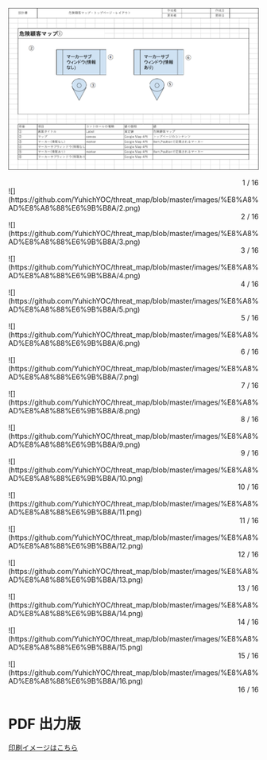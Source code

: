 ![](https://github.com/YuhichYOC/threat_map/blob/master/images/%E8%A8%AD%E8%A8%88%E6%9B%B8A/1.png)  
<div style="text-align: right;">1 / 16</div>  
![](https://github.com/YuhichYOC/threat_map/blob/master/images/%E8%A8%AD%E8%A8%88%E6%9B%B8A/2.png)  
<div style="text-align: right;">2 / 16</div>  
![](https://github.com/YuhichYOC/threat_map/blob/master/images/%E8%A8%AD%E8%A8%88%E6%9B%B8A/3.png)  
<div style="text-align: right;">3 / 16</div>  
![](https://github.com/YuhichYOC/threat_map/blob/master/images/%E8%A8%AD%E8%A8%88%E6%9B%B8A/4.png)  
<div style="text-align: right;">4 / 16</div>  
![](https://github.com/YuhichYOC/threat_map/blob/master/images/%E8%A8%AD%E8%A8%88%E6%9B%B8A/5.png)  
<div style="text-align: right;">5 / 16</div>  
![](https://github.com/YuhichYOC/threat_map/blob/master/images/%E8%A8%AD%E8%A8%88%E6%9B%B8A/6.png)  
<div style="text-align: right;">6 / 16</div>  
![](https://github.com/YuhichYOC/threat_map/blob/master/images/%E8%A8%AD%E8%A8%88%E6%9B%B8A/7.png)  
<div style="text-align: right;">7 / 16</div>  
![](https://github.com/YuhichYOC/threat_map/blob/master/images/%E8%A8%AD%E8%A8%88%E6%9B%B8A/8.png)  
<div style="text-align: right;">8 / 16</div>  
![](https://github.com/YuhichYOC/threat_map/blob/master/images/%E8%A8%AD%E8%A8%88%E6%9B%B8A/9.png)  
<div style="text-align: right;">9 / 16</div>  
![](https://github.com/YuhichYOC/threat_map/blob/master/images/%E8%A8%AD%E8%A8%88%E6%9B%B8A/10.png)  
<div style="text-align: right;">10 / 16</div>  
![](https://github.com/YuhichYOC/threat_map/blob/master/images/%E8%A8%AD%E8%A8%88%E6%9B%B8A/11.png)  
<div style="text-align: right;">11 / 16</div>  
![](https://github.com/YuhichYOC/threat_map/blob/master/images/%E8%A8%AD%E8%A8%88%E6%9B%B8A/12.png)  
<div style="text-align: right;">12 / 16</div>  
![](https://github.com/YuhichYOC/threat_map/blob/master/images/%E8%A8%AD%E8%A8%88%E6%9B%B8A/13.png)  
<div style="text-align: right;">13 / 16</div>  
![](https://github.com/YuhichYOC/threat_map/blob/master/images/%E8%A8%AD%E8%A8%88%E6%9B%B8A/14.png)  
<div style="text-align: right;">14 / 16</div>  
![](https://github.com/YuhichYOC/threat_map/blob/master/images/%E8%A8%AD%E8%A8%88%E6%9B%B8A/15.png)  
<div style="text-align: right;">15 / 16</div>  
![](https://github.com/YuhichYOC/threat_map/blob/master/images/%E8%A8%AD%E8%A8%88%E6%9B%B8A/16.png)  
<div style="text-align: right;">16 / 16</div>  

# PDF 出力版
[印刷イメージはこちら](https://github.com/YuhichYOC/threat_map/blob/master/%E8%A8%AD%E8%A8%88%E6%9B%B8A.pdf)